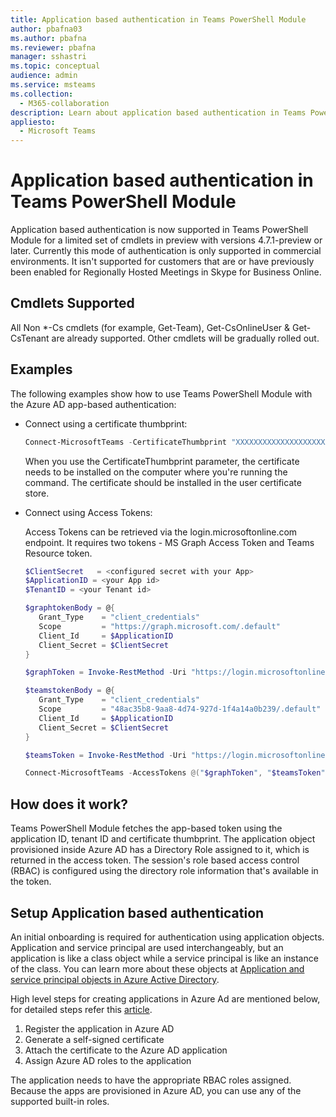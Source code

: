 ```yaml
---
title: Application based authentication in Teams PowerShell Module
author: pbafna03
ms.author: pbafna
ms.reviewer: pbafna
manager: sshastri
ms.topic: conceptual
audience: admin
ms.service: msteams
ms.collection: 
  - M365-collaboration
description: Learn about application based authentication in Teams PowerShell Module, used for administration of Microsoft Teams.
appliesto: 
  - Microsoft Teams
---
```


# Application based authentication in Teams PowerShell Module

Application based authentication is now supported in Teams PowerShell Module for a limited set of cmdlets in preview with versions 4.7.1-preview or later. Currently this mode of authentication is only supported in commercial environments. It isn't supported for customers that are or have previously been enabled for Regionally Hosted Meetings in Skype for Business Online.


## Cmdlets Supported

All Non \*-Cs cmdlets (for example, Get-Team), Get-CsOnlineUser & Get-CsTenant are already supported. Other cmdlets will be gradually rolled out. 


## Examples

The following examples show how to use Teams PowerShell Module with the Azure AD app-based authentication: 

- Connect using a certificate thumbprint:

  ```powershell
  Connect-MicrosoftTeams -CertificateThumbprint "XXXXXXXXXXXXXXXXXXXXXXXXXXXXXXXXXXXXXXXX" -ApplicationId "00000000-0000-0000-0000-000000000000" -TenantId "YYYYYYYY-YYYY-YYYY-YYYY-YYYYYYYYYYYY"
  ```
  When you use the CertificateThumbprint parameter, the certificate needs to be installed on the computer where you're running the command. The certificate should be installed in the user certificate store.
  
- Connect using Access Tokens:
  
  Access Tokens can be retrieved via the login.microsoftonline.com endpoint. It requires two tokens - MS Graph Access Token and Teams Resource token.

  ```powershell
  $ClientSecret   = <configured secret with your App> 
  $ApplicationID = <your App id> 
  $TenantID = <your Tenant id> 

  $graphtokenBody = @{   
     Grant_Type    = "client_credentials"   
     Scope         = "https://graph.microsoft.com/.default"   
     Client_Id     = $ApplicationID   
     Client_Secret = $ClientSecret   
  }  

  $graphToken = Invoke-RestMethod -Uri "https://login.microsoftonline.com/$TenantID/oauth2/v2.0/token" -Method POST -Body $graphtokenBody | Select-Object -ExpandProperty Access_Token 

  $teamstokenBody = @{   
     Grant_Type    = "client_credentials"   
     Scope         = "48ac35b8-9aa8-4d74-927d-1f4a14a0b239/.default"   
     Client_Id     = $ApplicationID   
     Client_Secret = $ClientSecret 
  } 

  $teamsToken = Invoke-RestMethod -Uri "https://login.microsoftonline.com/$TenantID/oauth2/v2.0/token" -Method POST -Body $teamstokenBody | Select-Object -ExpandProperty Access_Token 

  Connect-MicrosoftTeams -AccessTokens @("$graphToken", "$teamsToken")
  ```
  
## How does it work?

Teams PowerShell Module fetches the app-based token using the application ID, tenant ID and certificate thumbprint. The application object provisioned inside Azure AD has a Directory Role assigned to it, which is returned in the access token. The session's role based access control (RBAC) is configured using the directory role information that's available in the token.


## Setup Application based authentication

An initial onboarding is required for authentication using application objects. Application and service principal are used interchangeably, but an application is like a class object while a service principal is like an instance of the class. You can learn more about these objects at [Application and service principal objects in Azure Active Directory](/azure/active-directory/develop/app-objects-and-service-principals).

High level steps for creating applications in Azure Ad are mentioned below, for detailed steps refer this [article](/azure/active-directory/develop/howto-create-service-principal-portal).
  1. Register the application in Azure AD
  2. Generate a self-signed certificate
  3. Attach the certificate to the Azure AD application
  4. Assign Azure AD roles to the application

The application needs to have the appropriate RBAC roles assigned. Because the apps are provisioned in Azure AD, you can use any of the supported built-in roles.
 
